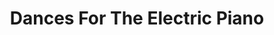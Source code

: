 ---
ee_id: '4224'
site: '1'
type: '5'
title: Dances For The Electric Piano
url: dances-for-the-electric-piano1
year: '2014'
venue: Berliner Philharmonie
state_country: Berlin
pitch: "​Hampus Lindwall on the ivories at the German premiere of my piano suite.
  Standing room only! ;-)"
ps:
imgs: 24-dances-2013-220-Berlin-02-database-SD.jpg,24-dances-2013-220-Berlin-01-database-SD.jpg
things: "[4194] [2013-218-24-dances-for-the-electric-piano] 2013-218 24 Dances For
  The Electric Piano (Composition),[4222] [2013-220-dances-for-electric-piano-performance]
  2013-220 Dances for Electric Piano (Performance)"
layout: shows
---